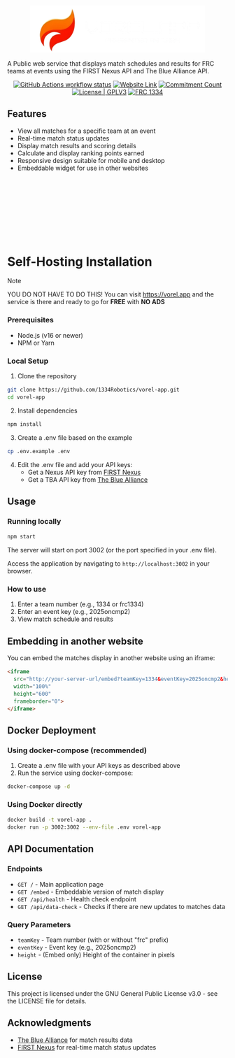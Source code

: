 <p align="center">
<a href="https://vorel.app">
<img
width=400
src="views/public/banner2.png"
alt="Vorel Banner"/>
</a>
</p>


A Public web service that displays match schedules and results for FRC teams at events using the FIRST Nexus API and The Blue Alliance API.

<p align="center">
  <a href="https://github.com/1334Robotics/vorel-app/actions"
    ><img
      src="https://img.shields.io/github/actions/workflow/status/1334Robotics/vorel-app/.github/workflows/build.yml?branch=main&style=for-the-badge"
      alt="GitHub Actions workflow status"
  /></a>
  <a href="https://vorel.app"
    ><img
      src="https://img.shields.io/badge/Public-Website-orange?style=for-the-badge"
      alt="Website Link"/></img
  ></a>
  <a href="https://github.com/1334Robotics/vorel-app/commits/main/"
    ><img
      src="https://img.shields.io/github/commit-activity/t/1334Robotics/vorel-app?style=for-the-badge"
      alt="Commitment Count"/></a
  ><br />
  <a href="https://github.com/1334Robotics/vorel-app/blob/main/LICENSE"
    ><img
      src="https://img.shields.io/badge/License-GPLv3-blue.svg?style=for-the-badge"
      alt="License | GPLV3"/></a
  >
  <a href="https://frc-events.firstinspires.org/team/1334"
    >
  <img
      src="https://img.shields.io/badge/FRC-1334-darkred?style=for-the-badge"
      alt="FRC 1334"
  /></a>
</p>

## Features

- View all matches for a specific team at an event
- Real-time match status updates
- Display match results and scoring details
- Calculate and display ranking points earned
- Responsive design suitable for mobile and desktop
- Embeddable widget for use in other websites

<br /><br /><br /><br /><br /><br /><br /><br />

# Self-Hosting Installation



>[!NOTE]
> YOU DO NOT HAVE TO DO THIS!
> You can visit https://vorel.app and the service is there and ready to go for **FREE** with **NO ADS**



### Prerequisites

- Node.js (v16 or newer)
- NPM or Yarn

### Local Setup

1. Clone the repository
```bash
git clone https://github.com/1334Robotics/vorel-app.git
cd vorel-app
```

2. Install dependencies
```bash
npm install
```

3. Create a .env file based on the example
```bash
cp .env.example .env
```

4. Edit the .env file and add your API keys:
   - Get a Nexus API key from [FIRST Nexus](https://frc.nexus)
   - Get a TBA API key from [The Blue Alliance](https://www.thebluealliance.com/account)

## Usage

### Running locally

```bash
npm start
```

The server will start on port 3002 (or the port specified in your .env file).

Access the application by navigating to `http://localhost:3002` in your browser.

### How to use

1. Enter a team number (e.g., 1334 or frc1334)
2. Enter an event key (e.g., 2025oncmp2)
3. View match schedule and results

## Embedding in another website

You can embed the matches display in another website using an iframe:

```html
<iframe 
  src="http://your-server-url/embed?teamKey=1334&eventKey=2025oncmp2&height=600" 
  width="100%" 
  height="600" 
  frameborder="0">
</iframe>
```

## Docker Deployment

### Using docker-compose (recommended)

1. Create a .env file with your API keys as described above
2. Run the service using docker-compose:

```bash
docker-compose up -d
```

### Using Docker directly

```bash
docker build -t vorel-app .
docker run -p 3002:3002 --env-file .env vorel-app
```

## API Documentation

### Endpoints

- `GET /` - Main application page
- `GET /embed` - Embeddable version of match display
- `GET /api/health` - Health check endpoint
- `GET /api/data-check` - Checks if there are new updates to matches data

### Query Parameters

- `teamKey` - Team number (with or without "frc" prefix)
- `eventKey` - Event key (e.g., 2025oncmp2)
- `height` - (Embed only) Height of the container in pixels

## License

This project is licensed under the GNU General Public License v3.0 - see the LICENSE file for details.

## Acknowledgments

- [The Blue Alliance](https://www.thebluealliance.com) for match results data
- [FIRST Nexus](https://frc.nexus) for real-time match status updates